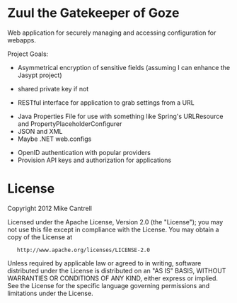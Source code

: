 # Zuul the Gatekeeper of Goze

Web application for securely managing and accessing configuration for webapps.

Project Goals:

* Asymmetrical encryption of sensitive fields (assuming I can enhance the Jasypt project)
 - shared private key if not
* RESTful interface for application to grab settings from a URL
 - Java Properties File for use with something like Spring's URLResource and PropertyPlaceholderConfigurer
 - JSON and XML
 - Maybe .NET web.configs
* OpenID authentication with popular providers
* Provision API keys and authorization for applications


# License

   Copyright 2012 Mike Cantrell

   Licensed under the Apache License, Version 2.0 (the "License");
   you may not use this file except in compliance with the License.
   You may obtain a copy of the License at

       http://www.apache.org/licenses/LICENSE-2.0

   Unless required by applicable law or agreed to in writing, software
   distributed under the License is distributed on an "AS IS" BASIS,
   WITHOUT WARRANTIES OR CONDITIONS OF ANY KIND, either express or implied.
   See the License for the specific language governing permissions and
   limitations under the License. 
   
   